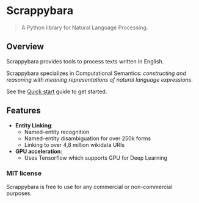 # Scrappybara

> A Python library for Natural Language Processing.

## Overview

Scrappybara provides tools to process texts written in English.

Scrappybara specializes in Computational Semantics: 
*constructing and reasoning with meaning representations of natural language expressions*.

See the [Quick start](quick-start.md) guide to get started.

## Features

- **Entity Linking**:
    - Named-entity recognition
    - Named-entity disambiguation for over 250k forms
    - Linking to over 4,8 million wikidata URIs
- **GPU acceleration**:
    - Uses Tensorflow which supports GPU for Deep Learning
    
### MIT license

Scrappybara is free to use for any commercial or non-commercial purposes.

